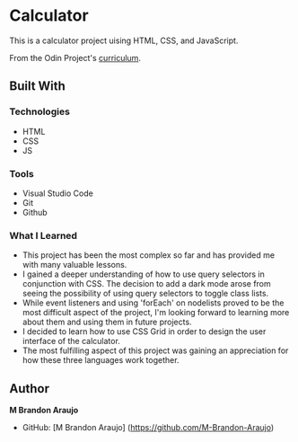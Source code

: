 # Calculator

This is a calculator project uising HTML, CSS, and JavaScript.

From the Odin Project's [curriculum](https://www.theodinproject.com/courses/foundations/lessons/calculator).

## Built With

### Technologies

* HTML
* CSS
* JS

### Tools

* Visual Studio Code
* Git
* Github

### What I Learned

* This project has been the most complex so far and has provided me with many valuable lessons.
* I gained a deeper understanding of how to use query selectors in conjunction with CSS. The decision to add a dark mode arose from seeing the possibility of using query selectors to toggle class lists.
* While event listeners and using 'forEach' on nodelists proved to be the most difficult aspect of the project, I'm looking forward to learning more about them and using them in future projects. 
* I decided to learn how to use CSS Grid in order to design the user interface of the calculator.
* The most fulfilling aspect of this project was gaining an appreciation for how these three languages work together. 

## Author

**M Brandon Araujo**
* GitHub: [M Brandon Araujo] (https://github.com/M-Brandon-Araujo)
